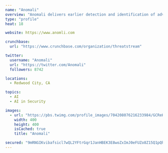 ```yaml
---
name: "Anomali"
overview: "Anomali delivers earlier detection and identification of adversaries in your organizations network."
type: "profile"
heat: 18

website: https://www.anomli.com

crunchbase:
  url: "https://www.crunchbase.com/organization/threatstream"

twitter:
  username: "Anomali"
  url: "https://twitter.com/Anomali"
  followers: 8742

locations:
  - Redwood City, CA

topics:
  - AI
  - AI in Security

images:
  - url: "https://pbs.twimg.com/profile_images/704208076216233984/GCReHMVS_400x400.jpg"
    width: 400
    height: 400
    isCached: true
    title: "Anomali"

secured: "9mRNGIKvibafsicl7wQL2YFtrGqr1JanHBEK3E8woZxImJ0eFUZo8Z15Q1pQhV3g2FJwEvz4OmG5Tsk5VbhvDNT8oOEie9B49U59AYJUb347/6NEvTwKPxE5vgBZK7y0Ahp9/McHEIciAGajYHf3NO4yDosR4Ni6cnaksgAhLyIZ/yh1irCxD5WLFB4n6Jpnn8H5p+qx721ZZHsiEd6CEAvO53IhPqq6PT0oucYSOlKzAV6Bwv0kMKk6GOJF0rNw0n7HR9sVS/Pmftl/Y0fP0xb09GUYi1rHx8er4YzbsU4CgAljtbr71Fbf0VmW7eJ9mFqnpOp7djIP8EMwdFTU/WYMx4MKFzrz0h6nkk4KPKnN9Wh18D2Lvjf0DvWJ44sgnYE6dk/gVI6G8d9/eLqDvwaefN4DRKgWxHBEXY/7SuQ=;g3BqZaLk/zWZrbGWq5o70A=="
---
```


